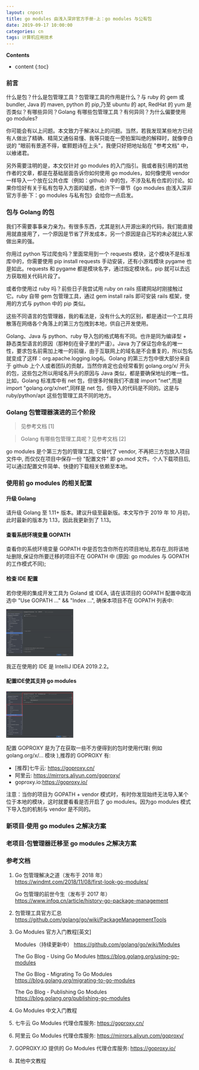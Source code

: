 ```yaml
---
layout: cnpost
title: go modules 由浅入深非官方手册·上：go modules 与公有包
date: 2019-09-17 10:00:00
categories: cn
tags: 计算机应用技术
--- 
```


__Contents__

* content
{:toc}

### 前言

什么是包？什么是包管理工具？包管理工具的作用是什么？与 ruby 的 gem 或 bundler, Java 的 maven, python 的 pip,乃至 ubuntu 的 apt, RedHat 的 yum 是否类似？有哪些异同？Golang 有哪些包管理工具？有何异同？为什么偏要使用 go modules?

你可能会有以上问题。本文致力于解决以上的问题。当然，若我发现某些地方已经有人做出了精确、精简又通俗易懂、我等只能在一旁拍案叫绝的解释时，就像李白说的 "眼前有景道不得，崔颢题诗在上头"，我便只好把地址贴在 "参考文档" 中，以飨诸君。

另外需要注明的是，本文仅针对 go modules 的入门指引。我或者我引用的其他作者的文章，都是在基础层面告诉你如何使用 go modules，如何像使用 vendor 一样导入一个放在公共仓库（例如：github）中的包，不涉及私有仓库的讨论。如果你恰好有关于私有包导入方面的疑惑，也许下一章节《go modules 由浅入深非官方手册·下：go modules 与私有包》会给你一点启发。

### 包与 Golang 的包

我们不需要事事亲力亲为。有很多东西，尤其是别人开源出来的代码，我们能直接用就直接用了，一个原因是节省了开发成本，另一个原因是自己写的未必就比人家做出来的强。

你用过 python 写过爬虫吗？里面常用到一个 requests 模块，这个模块不是标准库中的，你需要使用 pip install requests 手动安装，还有小游戏模块 pygame 也是如此。requests 和 pygame 都是模块名字，通过指定模块名，pip 就可以去远方获取相关代码片段了。

或者你使用过 ruby 吗？前些日子我尝试用 ruby on rails 搭建网站时刚接触过它。ruby 自带 gem 包管理工具，通过 gem install rails 即可安装 rails 框架，使用的方式与 python 中的 pip 类似。

这些不同语言的包管理器，我的看法是，没有什么大的区别，都是通过一个工具将散落在网络各个角落上的第三方包拽到本地，供自己开发使用。

Golang、Java 与 python、ruby 导入包的格式略有不同。也许是同为编译型 + 静态类型语言的原因（那种刻在骨子里的严谨）。Java 为了保证包命名的唯一性，要求包名前需加上唯一的前缀，由于互联网上的域名是不会重复的，所以包名就变成了这样：org.apache.logging.log4j。Golang 的第三方包中很大部分来自于 github 上个人或者团队的贡献，当然你肯定也会经常看到 golang.org/x/ 开头的包，这些包之所以用域名开头的原因与 Java 类似，都是要确保地址的唯一性。比如，Golang 标准库中有 net 包，但很多时候我们不直接 import "net",而是 import "golang.org/x/net",同样是 net 包，但导入的代码是不同的。这是与 ruby/python/apt 这些包管理工具不同的地方。

### Golang 包管理器演进的三个阶段 

> 见参考文档 [1]

> Golang 有哪些包管理工具呢？见参考文档 [2]

go modules 是个第三方包的管理工具, 它替代了 vendor, 不再把三方包放入项目文件中, 而仅仅在项目中保存一份 "配置文件" 即 go.mod 文件。个人下载项目后, 可以通过配置文件简单、快捷的下载相关依赖至本地。

### 使用前 go modules 的相关配置

#### 升级 Golang

请升级 Golang 至 1.11+ 版本。建议升级至最新版。本文写作于 2019 年 10 月初，此时最新的版本为 1.13，因此我更新到了 1.13。

#### 查看系统环境变量 GOPATH

查看你的系统环境变量 GOPATH 中是否包含你所在的项目地址,若存在,则将该地址删除,保证你所要迁移的项目不在 GOPATH 中 (原因: go modules 与 GOPATH 的工作模式不同);

#### 检查 IDE 配置

若你使用的集成开发工具为 Goland 或 IDEA, 请在该项目的 GOPATH 配置中取消选中 "Use GOPATH ..." && "Index ...", 确保本项目不在 GOPATH 列表中:

<p>
    <img src="/images/go-modules-gopath-settings.jpg" width="36%">
</p>

我正在使用的 IDE 是 IntelliJ IDEA 2019.2.2。

#### 配置IDE使其支持 go modules

<p>
    <img src="/images/go-modules-settings.jpg" width="36%">
</p>

配置 GOPROXY 是为了在获取一些不方便得到的包时使用代理( 例如golang.org/x/... 模块 ),推荐的 GOPROXY 有:

- [推荐]七牛云: https://goproxy.cn/
- 阿里云: https://mirrors.aliyun.com/goproxy/ 
- goproxy.io:https://goproxy.io/

注意：当你的项目为 GOPATH + vendor 模式时，有时你发现始终无法导入某个位于本地的模块，这时就要看看是否开启了 go modules。因为go modules 模式下导入包的机制与 vendor 是不同的。

### 新项目·使用 go modules 之解决方案



### 老项目·包管理器迁移至 go modules 之解决方案



### 参考文档
1. Go 包管理解决之道（发布于 2018 年） https://windmt.com/2018/11/08/first-look-go-modules/

   Go 包管理的前世今生（发布于 2017 年） https://www.infoq.cn/article/history-go-package-management

2. 包管理工具官方汇总 https://github.com/golang/go/wiki/PackageManagementTools

3. Go Modules 官方入门教程[英文]
   
   Modules（持续更新中） https://github.com/golang/go/wiki/Modules
   
   The Go Blog - Using Go Modules https://blog.golang.org/using-go-modules
   
   The Go Blog - Migrating To Go Modules https://blog.golang.org/migrating-to-go-modules
   
   The Go Blog - Publishing Go Modules https://blog.golang.org/publishing-go-modules

4. Go Modules 中文入门教程

5. 七牛云 Go Modules 代理仓库服务: https://goproxy.cn/

6. 阿里云 Go Modules 代理仓库服务: https://mirrors.aliyun.com/goproxy/

7. GOPROXY.IO 提供的 Go Modules 代理仓库服务: https://goproxy.io/

8. 其他中文教程
   
   